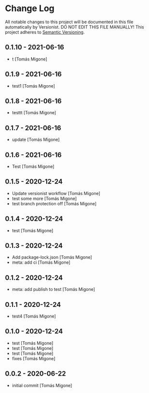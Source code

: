 # Change Log

All notable changes to this project will be documented in this file
automatically by Versionist. DO NOT EDIT THIS FILE MANUALLY!
This project adheres to [Semantic Versioning](http://semver.org/).

## 0.1.10 - 2021-06-16

* t [Tomás Migone]

## 0.1.9 - 2021-06-16

* test1 [Tomás Migone]

## 0.1.8 - 2021-06-16

* testtt [Tomás Migone]

## 0.1.7 - 2021-06-16

* update [Tomás Migone]

## 0.1.6 - 2021-06-16

* Test [Tomás Migone]

## 0.1.5 - 2020-12-24

* Update versionist workflow [Tomás Migone]
* test some more [Tomás Migone]
* test branch protection off [Tomás Migone]

## 0.1.4 - 2020-12-24

* test [Tomás Migone]

## 0.1.3 - 2020-12-24

* Add package-lock.json [Tomás Migone]
* meta: add ci [Tomás Migone]

## 0.1.2 - 2020-12-24

* meta: add publish to test [Tomás Migone]

## 0.1.1 - 2020-12-24

* test4 [Tomás Migone]

## 0.1.0 - 2020-12-24

* test [Tomás Migone]
* test [Tomás Migone]
* test [Tomás Migone]
* fixes [Tomás Migone]

## 0.0.2 - 2020-06-22

* initial commit [Tomás Migone]
